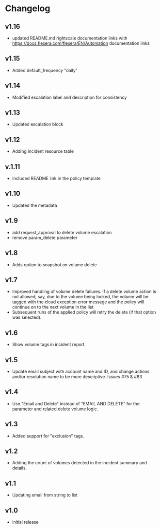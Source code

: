 # Changelog

## v1.16

- updated README.md rightscale documentation links with https://docs.flexera.com/flexera/EN/Automation documentation links

## v1.15

- Added default_frequency "daily"

## v1.14

- Modified escalation label and description for consistency

## v1.13

- Updated escalation block

## v1.12

- Adding incident resource table

## v.1.11

- Included README link in the policy template

## v1.10

- Updated the metadata

## v1.9

- add request_approval to delete volume escalation
- remove param_delete parameter

## v1.8

- Adds option to snapshot on volume delete

## v1.7

- Improved handling of volume delete failures. If a delete volume action is not allowed, say, due to the volume being locked, the volume will be tagged with the cloud exception error message and the policy will continue on to the next volume in the list.
- Subsequent runs of the applied policy will retry the delete (if that option was selected).

## v1.6

- Show volume tags in incident report.

## v1.5

- Update email subject with account name and ID, and change actions and/or resolution name to be more descriptive. Issues #75 & #83

## v1.4

- Use "Email and Delete" instead of "EMAIL AND DELETE" for the parameter and related delete volume logic.

## v1.3

- Added support for "exclusion" tags.

## v1.2

- Adding the count of volumes detected in the incident summary and details.

## v1.1

- Updating email from string to list

## v1.0

- initial release
